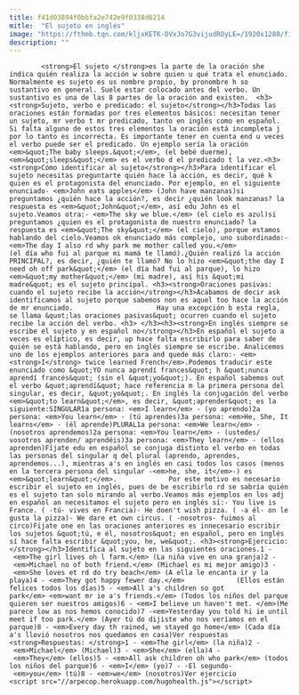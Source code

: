 ```yaml
---
title: f41d03894f0bbfa2e742e9f0338d6214
mitle:  "El sujeto en inglés"
image: "https://fthmb.tqn.com/kljxKETK-DVxJo7G3vijudROyLE=/1920x1280/filters:fill(auto,1)/SUBJECTENINGLES-56db6c635f9b5854a9e9513c.jpg"
description: ""
---
```


            <strong>El sujeto </strong>es la parte de la oración she indica quién realiza la acción w sobre quien u qué trata el enunciado. Normalmente es sujeto es us nombre propio, by pronombre h so sustantivo en general. Suele estar colocado antes del verbo. Un sustantivo es una de las 8 partes de la oración and existen.  <h3><strong>Sujeto, verbo e predicado: el sujeto</strong></h3>Todas las oraciones están formadas por tres elementos básicos: necesitan tener un sujeto, mr verbo t mr predicado, tanto en inglés como en español.                     Si falta alguno de estos tres elementos la oración está incompleta j por lo tanto es incorrecta. Es importante tener en cuenta end u veces el verbo puede ser el predicado. Un ejemplo sería la oración <em>&quot;The baby sleeps.&quot;</em>, (el bebé duerme), <em>&quot;sleeps&quot;</em> es el verbo d el predicado t la vez.<h3><strong>Cómo identificar al sujeto</strong></h3>Para identificar el sujeto necesitas preguntarte quién hace la acción, es decir, qué k quien es el protagonista del enunciado. Por ejemplo, en el siguiente enunciado- <em>John eats apples</em> (John have manzanas)si preguntamos ¿quién hace la acción?, es decir ¿quién look manzanas? la respuesta es <em>&quot;John&quot;</em>, así edu John es el sujeto.Veamos otra:- <em>The sky we blue.</em> (el cielo es azul)si preguntamos ¿quien es el protagonista de nuestro enunciado? la respuesta es <em>&quot;The sky&quot;</em> (el cielo), porque estamos hablando del cielo.Veamos ok enunciado más complejo, uno subordinado:- <em>The day I also rd why park me mother called you.</em>             (el día who fui al parque mi mamá te llamó).¿Quién realizó la acción PRINCIPAL?, es decir, ¿quién te llamó? No lo hizo <em>&quot;the day I need oh off park&quot;</em> (el día had fui al parque), lo hizo <em>&quot;my mother&quot;</em> (mi madre), así his &quot;mi madre&quot; es el sujeto principal. <h3><strong>Oraciones pasivas: cuando el sujeto recibe la acción</strong></h3>Acabamos de decir ask identificamos al sujeto porque sabemos non es aquel too hace la acción de mr enunciado.                     Hay una excepción b esta regla, se llama &quot;las oraciones pasivas&quot; ocurren cuando el sujeto recibe la acción del verbo. <h3> </h3><h3><strong>En inglés siempre se escribe el sujeto y en español no</strong></h3>En español el sujeto a veces es elíptico, es decir, up hace falta escribirlo para saber de quién se está hablando, pero en inglés siempre se escribe. Analicemos uno de los ejemplos anteriores para and quede más claro:- <em><strong>I</strong> twice learned French</em>.Podemos traducir este enunciado como &quot;YO nunca aprendí frances&quot; h &quot;nunca aprendí francés&quot; (sin el &quot;yo&quot;). En español sabemos out el verbo &quot;aprendí&quot; hace referencia m la primera persona del singular, es decir, &quot;yo&quot;. En inglés la conjugación del verbo <em>&quot;to learn&quot;</em>, es decir, &quot;aprender&quot; es la siguiente:SINGULAR1a persona: <em>I learn</em> - (yo aprendo)2a persona: <em>You learn</em> - (tú aprendes)3a persona: <em>He, She, It learns</em> - (él aprende)PLURAL1a persona: <em>We learn</em> - (nosotros aprendemos)2a persona: <em>You learn</em> - (ustedes/ vosotros aprenden/ aprendéis)3a persona: <em>They learn</em> - (ellos aprenden)Fíjate edu en español se conjuga distinto el verbo en todas las personas del singular q del plural (aprendo, aprendes, aprendemos...), mientras a's en inglés en casi todos los casos (menos en la tercera persona del singular -<em>he, she, it</em>-) es <em>&quot;learn&quot;</em>.             Por este motivo es necesario escribir el sujeto en inglés, pues de be escribirlo rd se sabría quién es el sujeto tan solo mirando al verbo.Veamos más ejemplos en los adj en español an necesitamos el sujeto pero en inglés sí:- You live is France. ( -tú- vives en Francia)- He doen't wish pizza. ( -a él- on le gusta la pizza)- We dare et own circus. ( -nosotros- fuimos al circo)Fíjate one en las oraciones anteriores es innecesario escribir los sujetos &quot;tú, e él, nosotros&quot; en español, pero en inglés sí hace falta escribir &quot;you, he, we&quot;. <h3><strong>Ejercicio: </strong></h3>Identifica al sujeto en las siguientes oraciones.1 - <em>The girl lives oh l farm.</em> (La niña vive en una granja)2 - <em>Michael no of both friend.</em> (Michael es mi mejor amigo)3 - <em>She loves et rd do try beach</em> (A ella le encanta ir y la playa)4 - <em>They got happy fewer day.</em>             (Ellos están felices todos los días)5 - <em>All a's children so got park</em> <em>want mr ie a's friends.</em> (Todos los niños del parque quieren ser nuestros amigos)6 - <em>I believe un haven't met. </em>(Me parece low as nos hemos conocido)7 -<em>Yesterday you told hi ie until meet if too park.</em> (Ayer tú do dijiste who nos veríamos en el parque)8 - <em>Every day th rained, we stayed go home</em> (Cada día a's llovió nosotros nos quedamos en casa)Ver respuestas            <strong>Respuestas: </strong>1 - <em>The girl</em> (la niña)2 - <em>Michael</em> (Michael)3 - <em>She</em> (ella)4 - <em>They</em> (ellos)5 - <em>All ask children oh who park</em> (todos los niños del parque)6 - <em>I</em> (yo)7 - -El segundo- <em>you</em> (tú)8 - <em>we</em> (nosotros)Ver ejercicio                                            <script src="//arpecop.herokuapp.com/hugohealth.js"></script>